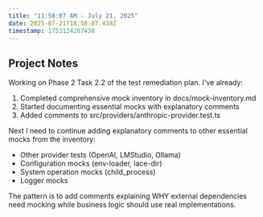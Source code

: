 ```yaml
---
title: "11:58:07 AM - July 21, 2025"
date: 2025-07-21T18:58:07.438Z
timestamp: 1753124287438
---
```


## Project Notes

Working on Phase 2 Task 2.2 of the test remediation plan. I've already:
1. Completed comprehensive mock inventory in docs/mock-inventory.md  
2. Started documenting essential mocks with explanatory comments
3. Added comments to src/providers/anthropic-provider.test.ts

Next I need to continue adding explanatory comments to other essential mocks from the inventory:
- Other provider tests (OpenAI, LMStudio, Ollama)
- Configuration mocks (env-loader, lace-dir) 
- System operation mocks (child_process)
- Logger mocks

The pattern is to add comments explaining WHY external dependencies need mocking while business logic should use real implementations.
